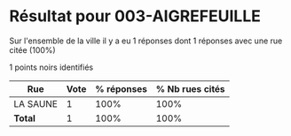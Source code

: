 # Résultat pour 003-AIGREFEUILLE

Sur l'ensemble de la ville il y a eu 1 réponses dont 1 réponses avec une rue citée (100%)

1 points noirs identifiés

| Rue | Vote | % réponses | % Nb rues cités|
|-----|------|------------|----------------|
| LA SAUNE | 1 | 100% | 100%|
| **Total** | 1 | 100% | 100%|
